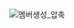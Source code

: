 ![멤버생성_압축](https://user-images.githubusercontent.com/48249549/116287145-0809ed00-a7cb-11eb-85f3-7a2b5e2a2c1e.gif)
